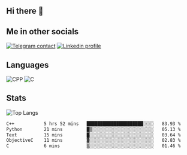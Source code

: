 ## Hi there 👋

## Me in other socials
[![Telegram contact][telegram_badge]][telegram_link]
[![Linkedin profile][linkedin_badge]][linkedin_link]
<!-- [![My CV][CV]][CV_path] -->

## Languages
![CPP](https://img.shields.io/badge/-C++-000?&logo=c%2B%2B)
![C](https://img.shields.io/badge/-C-000?&logo=c)


## Stats
![Top Langs](https://github-readme-stats.vercel.app/api/top-langs/?username=Winlogon-exe&size_weight=0.5&count_weight=0.5&bg_color=000000&title_color=ffffff&text_color=ffffff)

<!--START_SECTION:waka-->

```txt
C++           5 hrs 52 mins   █████████████████████░░░░   83.93 %
Python        21 mins         █▒░░░░░░░░░░░░░░░░░░░░░░░   05.13 %
Text          15 mins         █░░░░░░░░░░░░░░░░░░░░░░░░   03.64 %
ObjectiveC    11 mins         ▓░░░░░░░░░░░░░░░░░░░░░░░░   02.83 %
C             6 mins          ▒░░░░░░░░░░░░░░░░░░░░░░░░   01.46 %
```

<!--END_SECTION:waka-->

<!-- [CV_path]: path
[CV]: https://img.shields.io/badge/CV-D3182A?style=for-the-badge&logoColor=white -->

[telegram_link]: https://t.me/winlogon_exe
[telegram_badge]: https://img.shields.io/badge/Telegram-000?style=for-the-badge&logo=telegram&logoColor=white

[linkedin_link]: https://www.linkedin.com/in/winlogon/
[linkedin_badge]: https://img.shields.io/badge/LinkedIn-000?style=for-the-badge&logo=linkedin&logoColor=white



